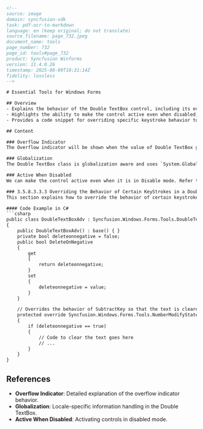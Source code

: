 ```html
<!-- 
source: image
domain: syncfusion-sdk
task: pdf-ocr-to-markdown
language: en (keep original; do not translate)
source_filename: page_732.jpeg
document_name: tools
page_number: 732
page_id: tools#page_732
product: Syncfusion Winforms
version: 11.4.0.26
timestamp: 2025-08-09T10:31:14Z
fidelity: lossless
-->

# Essential Tools for Windows Forms

## Overview
- Explains the behavior of the Double TextBox control, including its overflow indicators, globalization support, and handling of specific key strokes.
- Highlights the ability to make the control active even when disabled, with detailed references to related features.
- Provides a code snippet for overriding specific keystroke behavior to clear text based on a configuration property.

## Content

### Overflow Indicator
The Overflow indicator will be shown when the value of Double TextBox goes beyond the control's size. Refer to **Overflow Indicator** of Currency textbox in detail.

### Globalization
The Double TextBox class is globalization aware and uses `System.Globalization.CultureInfo` for locale-specific information. Refer to **Globalization** of Currency textbox in detail.

### Active When Disabled
We can make the control active even when it is in Disable mode. Refer to **Active When Disabled** of Currency textbox in detail.

### 3.5.8.3.3.3 Overriding the Behavior of Certain KeyStrokes in a DoubleTextBox
This section explains how to override the behavior of certain keystrokes in a DoubleTextBox. Specifically, it shows an example of how to clear the text when the NegativeSign is changed. This can be achieved by overriding the `HandleSubtractKey()` method. The code snippet below demonstrates this behavior.

#### Code Example in C#
```csharp
public class DoubleTextBoxAdv : Syncfusion.Windows.Forms.Tools.DoubleTextBox
{
    public DoubleTextBoxAdv() : base() { }
    private bool deleteonnegative = false;
    public bool DeleteOnNegative
    {
        get
        {
            return deleteonnegative;
        }
        set
        {
            deleteonnegative = value;
        }
    }

    // Overrides the behavior of SubtractKey so that the text is cleared when the NegativeSign is changed.
    protected override Syncfusion.Windows.Forms.Tools.NumberModifyState HandleSubtractKey()
    {
        if (deleteonnegative == true)
        {
            // Code to clear the text goes here
            // ...
        }
    }
}
```

## References
- **Overflow Indicator**: Detailed explanation of the overflow indicator behavior.
- **Globalization**: Locale-specific information handling in the Double TextBox.
- **Active When Disabled**: Activating controls in disabled mode.

<!-- tags: windows forms, double text box, globalization, active when disabled, overflow indicator, key stroke behavior, override methods, syncfusion winforms, v11.4.0.26 -->
```